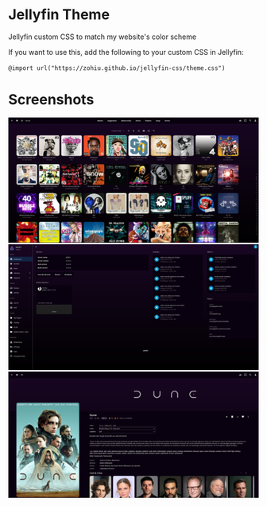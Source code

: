 # Jellyfin Theme
Jellyfin custom CSS to match my website's color scheme

If you want to use this, add the following to your custom CSS in Jellyfin:

`@import url("https://zohiu.github.io/jellyfin-css/theme.css")`

# Screenshots

![Library](/preview1.png?raw=true)
![Detail page](/preview2.png?raw=true)
![Admin page](/preview3.png?raw=true)
